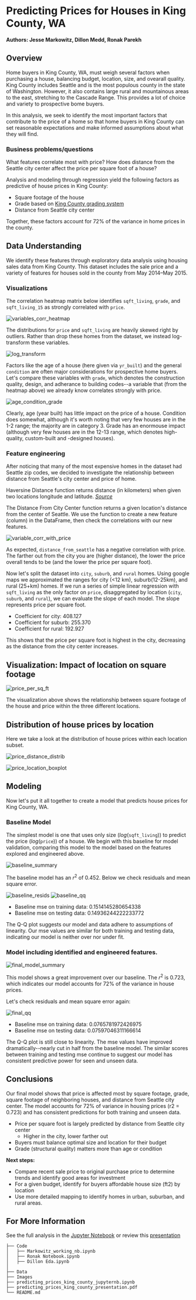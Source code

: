 # Predicting Prices for Houses in King County, WA

**Authors: Jesse Markowitz, Dillon Medd, Ronak Parekh**

## Overview

Home buyers in King County, WA, must weigh several factors when purchasing a house, balancing budget, location, size, and ovearall quality. King County includes Seattle and is the most populous county in the state of Washington. However, it also contains large rural and mountainous areas to the east, stretching to the Cascade Range. This provides a lot of choice and variety to prospective bome buyers.

In this analysis, we seek to identify the most important factors that contribute to the price of a home so that home buyers in King County can set reasonable expectations and make informed assumptions about what they will find.

### Business problems/questions

What features correlate most with price? How does distance from the Seattle city center affect the price per square foot of a house?

Analysis and modeling through regression yield the following factors as predictive of house prices in King County:
 - Square footage of the house
 - Grade based on [King County grading system](https://info.kingcounty.gov/assessor/esales/Glossary.aspx?type=r#b)
 - Distance from Seattle city center

Together, these factors account for 72% of the variance in home prices in the county.

## Data Understanding

We identify these features through exploratory data analysis using housing sales data from King County. This dataset includes the sale price and a variety of features for houses sold in the county from May 2014–May 2015.

### Visualizations

The correlation heatmap matrix below identifies `sqft_living`, `grade`, and `sqft_living_15` as strongly correlated with `price`.

![variables_corr_heatmap](./images/variable_corr_heatmap.png)

The distributions for `price` and `sqft_living` are heavily skewed right by outliers. Rather than drop these homes from the dataset, we instead log-transform these variables.

![log_transform](./images/log_transform.png)

Factors like the age of a house (here given via `yr_built`) and the general `condition` are often major considerations for prospective home buyers. Let's compare these variables with `grade`, which denotes the construction quality, design, and adherance to building codes--a variable that (from the heatmap above) we already know correlates strongly with price.

![age_condition_grade](./images/age_condition_grade.png)

Clearly, age (year built) has little impact on the price of a house. Condition does somewhat, although it's worth noting that very few houses are in the 1-2 range; the majority are in category 3. Grade has an enormouse impact (although very few houses are in the 12-13 range, which denotes high-quality, custom-built and -designed houses).

### Feature engineering

After noticing that many of the most expensive homes in the dataset had Seattle zip codes, we decided to investigate the relationship between distance from Seattle's city center and price of home. 

Haversine Distance function returns distance (in kilometers) when given two locations longitude and latitude. *[Source](https://towardsdatascience.com/heres-how-to-calculate-distance-between-2-geolocations-in-python-93ecab5bbba4)*

The Distance From City Center function returns a given location's distance from the center of Seattle. We use the function to create a new feature (column) in the DataFrame, then check the correlations with our new features.

![variable_corr_with_price](./images/variable_corr_with_price.png)

As expected, `distance_from_seattle` has a negative correlation with price. The farther out from the city you are (higher distance), the lower the price overall tends to be (and the lower the price per square foot).

Now let's split the dataset into `city`, `suburb`, and `rural` homes.  Using google maps we approximated the ranges for city (<12 km), suburb(12-25km), and rural (25+km) homes. If we run a series of simple linear regression with `sqft_living` as the only factor on `price`, disaggregated by location (`city`, `suburb`, and `rural`), we can evaluate the slope of each model. The slope represents price per square foot.

 - Coefficient for city: 408.127
 - Coefficient for suburb: 255.370
 - Coefficient for rural: 192.927
 
This shows that the price per square foot is highest in the city, decreasing as the distance from the city center increases.

## Visualization: Impact of location on square footage

![price_per_sq_ft](./images/price_per_sq_ft.png)

The visualization above shows the relationship between square footage of the house and price within the three different locations. 

## Distribution of house prices by location

Here we take a look at the distribution of house prices within each location subset.

![price_distance_distrib](./images/price_distance_distrib.png)

![price_location_boxplot](./images/price_location_boxplot.png)


## Modeling

Now let's put it all together to create a model that predicts house prices for King County, WA.

### Baseline Model

The simplest model is one that uses only size ($log$(`sqft_living`)) to predict the price ($log$(`price`)) of a house. We begin with this baseline for model validation, comparing this model to the model based on the features explored and engineered above.

![baseline_summary](./images/baseline_summary.png)

The baseline model has an $r^2$ of 0.452. Below we check residuals and mean square error.

![baseline_resids](./images/baseline_resids.png)
![baseline_qq](./images/baseline_qq.png)

 - Baseline mse on training data:  0.1514145280654338
 - Baseline mse on testing data:   0.14936244222233772
 
The Q-Q plot suggests our model and data adhere to assumptions of linearity. Our mse values are similar for both training and testing data, indicating our model is neither over nor under fit.

### Model including identified and engineered features.

![final_model_summary](./images/final_model_summary.png)

This model shows a great improvement over our baseline. The $r^2$ is 0.723, which indicates our model accounts for 72% of the variance in house prices.

Let's check residuals and mean square error again:

![final_qq](./images/final_qq.png)

 - Baseline mse on training data:  0.0765781972426975
 - Baseline mse on testing data:   0.07597046311166614
 
The Q-Q plot is still close to linearity. The mse values have improved dramatically--nearly cut in half from the baseline model. The similar scores between training and testing mse continue to suggest our model has consistent predictive power for seen and unseen data.


## Conclusions

Our final model shows that price is affected most by square footage, grade, square footage of neighboring houses, and distance from Seattle city center.
The model accounts for 72% of variance in housing prices (r2 = 0.723) 
and has consistent predictions for both training and unseen data.

 - Price per square foot is largely predicted by distance from Seattle city center
    - Higher in the city, lower farther out
 - Buyers must balance optimal size and location for their budget
 - Grade (structural quality) matters more than age or condition

**Next steps:**
 - Compare recent sale price to original purchase price to determine trends and identify good areas for investment
 - For a given budget, identify for buyers affordable house size (ft2) by location
 - Use more detailed mapping to identify homes in urban, suburban, and rural areas.

## For More Information

See the full analysis in the [Jupyter Notebook](./predicting_prices_king_county_jupyternb.ipynb) or review this [presentation](./predicting_prices_king_county_presentation.pdf)

```
├── Code
│   ├── Markowitz_working_nb.ipynb
│   ├── Ronak Notebook.ipynb
│   ├── Dillon Eda.ipynb
│   
├── Data
├── Images
├── predicting_prices_king_county_jupyternb.ipynb
├── predicting_prices_king_county_presentation.pdf
└── README.md
```

